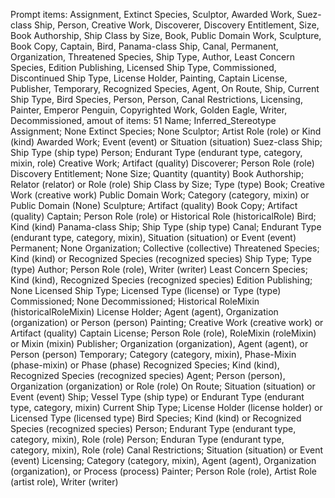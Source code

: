 Prompt items: 
Assignment, Extinct Species, Sculptor, Awarded Work, Suez-class Ship, Person, Creative Work, Discoverer, Discovery Entitlement, Size, Book Authorship, Ship Class by Size, Book, Public Domain Work, Sculpture, Book Copy, Captain, Bird, Panama-class Ship, Canal, Permanent, Organization, Threatened Species, Ship Type, Author, Least Concern Species, Edition Publishing, Licensed Ship Type, Commissioned, Discontinued Ship Type, License Holder, Painting, Captain License, Publisher, Temporary, Recognized Species, Agent, On Route, Ship, Current Ship Type, Bird Species, Person, Person, Canal Restrictions, Licensing, Painter, Emperor Penguin, Copyrighted Work, Golden Eagle, Writer, Decommissioned, 
amout of items: 51
 Name; Inferred_Stereotype
Assignment; None
Extinct Species; None
Sculptor; Artist Role (role) or Kind (kind)
Awarded Work; Event (event) or Situation (situation)
Suez-class Ship; Ship Type (ship type)
Person; Endurant Type (endurant type, category, mixin, role)
Creative Work; Artifact (quality)
Discoverer; Person Role (role)
Discovery Entitlement; None
Size; Quantity (quantity)
Book Authorship; Relator (relator) or Role (role)
Ship Class by Size; Type (type)
Book; Creative Work (creative work)
Public Domain Work; Category (category, mixin) or Public Domain (None)
Sculpture; Artifact (quality)
Book Copy; Artifact (quality)
Captain; Person Role (role) or Historical Role (historicalRole)
Bird; Kind (kind)
Panama-class Ship; Ship Type (ship type)
Canal; Endurant Type (endurant type, category, mixin), Situation (situation) or Event (event)
Permanent; None
Organization; Collective (collective)
Threatened Species; Kind (kind) or Recognized Species (recognized species)
Ship Type; Type (type)
Author; Person Role (role), Writer (writer)
Least Concern Species; Kind (kind), Recognized Species (recognized species)
Edition Publishing; None
Licensed Ship Type; Licensed Type (license) or Type (type)
Commissioned; None
Decommissioned; Historical RoleMixin (historicalRoleMixin)
License Holder; Agent (agent), Organization (organization) or Person (person)
Painting; Creative Work (creative work) or Artifact (quality)
Captain License; Person Role (role), RoleMixin (roleMixin) or Mixin (mixin)
Publisher; Organization (organization), Agent (agent), or Person (person)
Temporary; Category (category, mixin), Phase-Mixin (phase-mixin) or Phase (phase)
Recognized Species; Kind (kind), Recognized Species (recognized species)
Agent; Person (person), Organization (organization) or Role (role)
On Route; Situation (situation) or Event (event)
Ship; Vessel Type (ship type) or Endurant Type (endurant type, category, mixin)
Current Ship Type; License Holder (license holder) or Licensed Type (licensed type)
Bird Species; Kind (kind) or Recognized Species (recognized species)
Person; Endurant Type (endurant type, category, mixin), Role (role)
Person; Enduran Type (endurant type, category, mixin), Role (role)
Canal Restrictions; Situation (situation) or Event (event)
Licensing; Category (category, mixin), Agent (agent), Organization (organization), or Process (process)
Painter; Person Role (role), Artist Role (artist role), Writer (writer)
